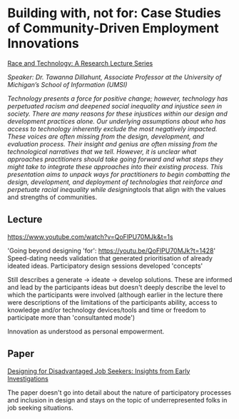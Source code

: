 # Building with, not for: Case Studies of Community-Driven Employment Innovations


[Race and Technology: A Research Lecture Series](https://www.youtube.com/playlist?list=PLD7HFcN7LXRcAwq1N0-aazxTtdznLh87J)

*Speaker: Dr. Tawanna Dillahunt, Associate Professor at the University of Michigan’s School of Information (UMSI)*

*Technology presents a force for positive change; however, technology has perpetuated racism and deepened social inequality and injustice seen in society. There are many reasons for these injustices within our design and development practices alone. Our underlying assumptions about who has access to technology inherently exclude the most negatively impacted. These voices are often missing from the design, development, and evaluation process. Their insight and genius are often missing from the technological narratives that we tell. However, it is unclear what approaches practitioners should take going forward and what steps they might take to integrate these approaches into their existing process. This presentation aims to unpack ways for practitioners to begin combatting the design, development, and deployment of technologies that reinforce and perpetuate racial inequality while designing*tools that align with the values and strengths of communities.

## Lecture
https://www.youtube.com/watch?v=QoFlPU70MJk&t=1s

'Going beyond designing 'for': https://youtu.be/QoFlPU70MJk?t=1428'
Speed-dating needs validation that generated prioritisation of already ideated ideas.
Participatory design sessions developed 'concepts'

Still describes a generate -> ideate -> develop solutions. These are informed and lead by the participants ideas but doesn't deeply describe the level to which the participants were involved (although earlier in the lecture there were descriptions of the limitations of the participants ability, access to knowledge and/or technology devices/tools and time or freedom to participate more than 'consultanted mode')

Innovation as understood as personal empowerment.


## Paper
[Designing for Disadvantaged Job Seekers: Insights from
Early Investigations](https://www.tawannadillahunt.com/wp-content/uploads/2016/04/DesigningforJobSeekersv9-final.pdf)

The paper doesn't go into detail about the nature of participatory processes and inclusion in design and stays on the topic of underrepresented folks in job seeking situations.